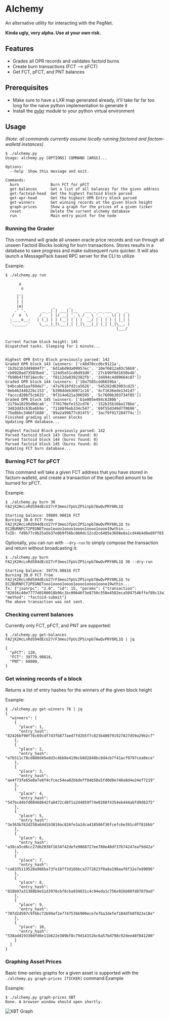 # Alchemy

An alternative utility for interacting with the PegNet.

**Kinda ugly, very alpha. Use at your own risk.**

## Features
- Grades all OPR records and validates factoid burns
- Create burn transactions (FCT --> pFCT)
- Get FCT, pFCT, and PNT balances

## Prerequisites
- Make sure to have a LXR map generated already, it'll take far far too long for the naive python implementation to generate it
- Install the [pylxr](https://github.com/pegnet/pylxr) module to your python virtual environment 

## Usage
*(Note: all commands currently assume locally running factomd and factom-walletd instances)*
```
$ ./alchemy.py
Usage: alchemy.py [OPTIONS] COMMAND [ARGS]...

Options:
  --help  Show this message and exit.

Commands:
  burn              Burn FCT for pFCT
  get-balances      Get a list of all balances for the given address
  get-factoid-head  Get the highest Factoid block parsed
  get-opr-head      Get the highest OPR Entry block parsed
  get-winners       Get winning records at the given block height
  graph-prices      Show a graph for the prices of a given ticker
  reset             Delete the current alchemy database
  run               Main entry point for the node
```

### Running the Grader
This command will grade all unseen oracle price records and run through all unseen Factoid Blocks looking for burn transactions. Stores results in a database to save progress and make subsequent runs quicker. It will also launch a MessagePack based RPC server for the CLI to utilize

Example:
```
$ ./alchemy.py run

      o
       o
     ___
     | |
     | |
     |o|             _      _
    .' '.       __ _| | ___| |__   ___ _ __ ___  _   _
   /  o  \     / _` | |/ __| '_ \ / _ \ '_ ` _ \| | | |
  :____o__:   | (_| | | (__| | | |  __/ | | | | | |_| |
  '._____.'    \__,_|_|\___|_| |_|\___|_| |_| |_|\__, |
                                                 |___/


Current Factom block height: 145
Dispatched tasks. Sleeping for 1 minute...


Highest OPR Entry Block previously parsed: 142
Graded OPR block 143 (winners: ['c48d70ccdbc9121a', '1b2b21b3d49894f7', '6d1abd9da09957ec', '10ef6812a03c56b9', 'cb0928ad73503bed', '124d5e51cd6d91d0', '27cb90f0d1650e4b', 'fb90b47f8f16ec0c', 'f0112da0392382fb', '3d494c4d09664c87'])
Graded OPR block 144 (winners: ['10a7585cdd6659ba', 'b4bcabd1eaf69de7', '47a7616fd2ca5626', '545282d63903cd25', '0eb46244b22bc153', 'b398ddeb36071c16', 'dcf1636ede1341d7', 'facccd20bf5cb633', '9f314e621a306595', '5c7609b303734f85'])
Graded OPR block 145 (winners: ['b1e805e484c6280b', '2179a18295d0dca6', '776170efe152cd76', '152b25b16ba178be', '3483dd3c63ba6b9a', 'f1100f6eb334c547', '69f55d349d7f0696', '75e8bbc3466f1680', '09a2a99677c014f5', '3acf9f917284774c'])
Finished grading all unseen blocks
Updating OPR database...

Highest Factoid Block previously parsed: 142
Parsed factoid block 143 (burns found: 0)
Parsed factoid block 144 (burns found: 0)
Parsed factoid block 145 (burns found: 0)
Updating FCT burn database...
```

### Burning FCT for pFCT
This command will take a given FCT address that you have stored in factom-walletd, and create a transaction of the specified amount to be burned for pFCT.

Example:
```
$ ./alchemy.py burn 30 FA2jK2HcLnRdS94dEcU27rF3meoJfpUcZPSinpb7AwQvPRY6RL1Q

Starting balance: 39809.90816 FCT
Burning 30.0 FCT from FA2jK2HcLnRdS94dEcU27rF3meoJfpUcZPSinpb7AwQvPRY6RL1Q to EC2BURNFCT2PEGNETooo1oooo1oooo1oooo1oooo1oooo19wthin...
TxID: fd9b77c9b25a5b37e0b9f56bc060dc12cd2c6405e3608e8a1cd44b4d8e89ff65
```

Optionally, you can run with `--dry-run` to simply compose the transaction and return without broadcasting it:
```
$ ./alchemy.py burn FA2jK2HcLnRdS94dEcU27rF3meoJfpUcZPSinpb7AwQvPRY6RL1Q 30 --dry-run

Starting balance: 39779.90816 FCT
Burning 30.0 FCT from FA2jK2HcLnRdS94dEcU27rF3meoJfpUcZPSinpb7AwQvPRY6RL1Q to EC2BURNFCT2PEGNETooo1oooo1oooo1oooo1oooo1oooo19wthin...
Tx: {"jsonrpc": "2.0", "id": 15, "params": {"transaction": "02016c40e7777d0100018b96c1bc00646f3e8750c550e4582eca5047546ffef89c13a175985e320232bacac81cc4280037399721298d77984585040ea61055377039a4c3f3e2cd48c46ff643d50fd64f01718b5edd2914acc2e4677f336c1a32736e5e9bde13663e6413894f57ec272e285c500f77e0975099512cc53a27591fa9bc09a7a972d07d645a15034d55361e6ff805da5113bbf604de7cf19f601702c8ca2efad22d18059be72b940679560f0d"}, "method": "factoid-submit"}
The above transaction was not sent.
```


### Checking current balances
Currently only FCT, pFCT, and PNT are supported:
```
$ ./alchemy.py get-balances FA2jK2HcLnRdS94dEcU27rF3meoJfpUcZPSinpb7AwQvPRY6RL1Q | jq

{
  "pFCT": 120,
  "FCT": 39779.90816,
  "PNT": 60000,
}
```


### Get winning records of a block
Returns a list of entry hashes for the winners of the given block height

Example:
```
$ ./alchemy.py get-winners 76 | jq
{
  "winners": [
    {
      "place": 1,
      "entry_hash": "82426bf90f76c69cdf7d3fb877aed7fd2b5f7c823b400791927827d59a29b2c7"
    },
    {
      "place": 2,
      "entry_hash": "e7b511c78cd080d45e8d3c4bb8e419bcb8d2840bc8d4cb7f41acf9797cea0ece"
    },
    {
      "place": 3,
      "entry_hash": "ae4f73fe65e0a7e8f4cfcec54ea02bbdeff84b50a5fd0d8e748a8d4e24ef7219"
    },
    {
      "place": 4,
      "entry_hash": "547bcd4bfd08468642fa0472cd8f1a244859f74e0288f4354eb444abfd9d6375"
    },
    {
      "place": 5,
      "entry_hash": "3e363b762d258a6dd1b3810ac826fe3a2dca418506f36fcefc6e391cdff816bb"
    },
    {
      "place": 6,
      "entry_hash": "a38ca5cd6cc27db2038f1634f42defe9068727ee780e40df37b74247eaf9d42a"
    },
    {
      "place": 7,
      "entry_hash": "ca8335119520a986ba73fe18ff3d16bbca3772623f0a8a198aaf6f32e7e89096"
    },
    {
      "place": 8,
      "entry_hash": "818b97a31388b9e51d3970cbf8cba934831c4c94eda1c756e92bb08fd87079ad"
    },
    {
      "place": 9,
      "entry_hash": "78fd2d597c9f6bc72b99af2e774753bb900ece7e7ba3defef184dfb0f022e18e"
    },
    {
      "place": 10,
      "entry_hash": "538add19330dfd6e11b622e309bf8c79d14152bc6a57bd798c92dee48f841200"
    }
  ]
}
```

### Graphing Asset Prices
Basic time-series graphs for a given asset is supported with the `./alchemy.py graph-prices [TICKER]` command.Example

Example:
```
$ ./alchemy.py graph-prices XBT
Done. A browser window should open shortly.
```

![XBT Graph](README_assets/xbt_graph.png)
